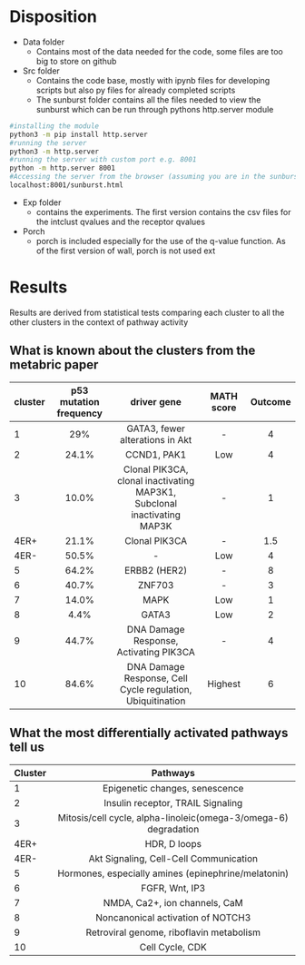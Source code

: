 # Disposition

- Data folder
	- Contains most of the data needed for the code, some files are too big to store on github
- Src folder
	- Contains the code base, mostly with ipynb files for developing scripts but also py files for already completed scripts
	- The sunburst folder contains all the files needed to view the sunburst which can be run through pythons http.server module
```bash
#installing the module
python3 -m pip install http.server
#running the server
python3 -m http.server
#running the server with custom port e.g. 8001
python -m http.server 8001
#Accessing the server from the browser (assuming you are in the sunburst folder)
localhost:8001/sunburst.html
```
- Exp folder
	- contains the experiments. The first version contains the csv files for the intclust qvalues and the receptor qvalues
- Porch
	- porch is included especially for the use of the q-value function. As of the first version of wall, porch is not used ext

# Results
Results are derived from statistical tests comparing each cluster to all the other clusters in the context of pathway activity


## What is known about the clusters from the metabric paper
| cluster  | p53 mutation frequency| driver gene|MATH score|Outcome|
| ------------- |:-------------:| :---:|:---:|:---:|
| 1|29%| GATA3, fewer alterations in Akt|-|4|
| 2|24.1%|CCND1, PAK1 |Low|4|
| 3|10.0% |Clonal PIK3CA, clonal inactivating MAP3K1, Subclonal inactivating MAP3K |-|1|
|4ER+|21.1% |Clonal PIK3CA |-|1.5| 
|4ER-|50.5% | -|Low|4|
| 5|64.2%| ERBB2 (HER2)|-|8|
| 6|40.7% | ZNF703|-|3|
| 7|14.0% | MAPK|Low|1|
| 8|4.4% | GATA3|Low|2|
| 9|44.7% | DNA Damage Response, Activating PIK3CA|-|4|
| 10|84.6% | DNA Damage Response, Cell Cycle regulation, Ubiquitination|Highest|6|





## What the most differentially activated pathways tell us

|Cluster|Pathways|
| ------- |:----:|
|1|Epigenetic changes, senescence|
|2|Insulin receptor, TRAIL Signaling|
|3|Mitosis/cell cycle, alpha-linoleic(omega-3/omega-6) degradation|
|4ER+|HDR, D loops|
|4ER-|Akt Signaling, Cell-Cell Communication|
|5|Hormones, especially amines (epinephrine/melatonin)|
|6|FGFR, Wnt, IP3|
|7|NMDA, Ca2+, ion channels, CaM|
|8|Noncanonical activation of NOTCH3|
|9|Retroviral genome, riboflavin metabolism |
|10| Cell Cycle, CDK|
